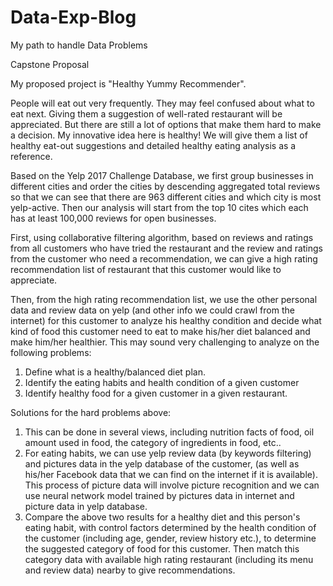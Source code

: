 # Data-Exp-Blog
My path to handle Data Problems

Capstone Proposal

My proposed project is "Healthy Yummy Recommender".

People will eat out very frequently. They may feel confused about what to eat next.
Giving them a suggestion of well-rated restaurant will be appreciated.
But there are still a lot of options that make them hard to make a decision.
My innovative idea here is healthy! We will give them a list of healthy eat-out suggestions
and detailed healthy eating analysis as a reference.

Based on the Yelp 2017 Challenge Database, we first group businesses in different cities and order the cities
by descending aggregated total reviews so that we can see that there are 963 different cities and which city is most yelp-active.
Then our analysis will start from the top 10 cites which each has at least 100,000 reviews for open businesses.

First, using collaborative filtering algorithm, based on reviews and ratings from all customers who have tried the restaurant and the review and ratings from the customer who need a recommendation,
we can give a high rating recommendation list of restaurant that this customer would like to appreciate.

Then, from the high rating recommendation list, we use the other personal data and review data
on yelp (and other info we could crawl from the internet) for this customer to analyze his healthy condition
and decide what kind of food this customer need to eat to make his/her diet balanced and make him/her healthier.
This may sound very challenging to analyze on the following problems:
1) Define what is a healthy/balanced diet plan.
2) Identify the eating habits and health condition of a given customer
3) Identify healthy food for a given customer in a given restaurant.

Solutions for the hard problems above:
1) This can be done in several views, including nutrition facts of food, oil amount used in food, the category of ingredients in food, etc..
2) For eating habits, we can use yelp review data (by keywords filtering) and pictures data in the yelp database of the customer,
  (as well as his/her Facebook data that we can find on the internet if it is available).
  This process of picture data will involve picture recognition
  and we can use neural network model trained by pictures data in internet and picture data in yelp database.
3) Compare the above two results for a healthy diet and this person's eating habit,
   with control factors determined by the health condition of the customer (including age, gender, review history etc.),
   to determine the suggested category of food for this customer.
   Then match this category data with available high rating restaurant (including its menu and review data) nearby to give recommendations.

